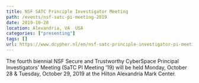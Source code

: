 ```yaml
---
title: NSF SATC Principle Investigator Meeting
path: /events/nsf-satc-pi-meeting-2019
date: 2019-10-28
location: Alexandria, VA  USA
categories: ["presenting"]
tags: []
url: https://www.dcypher.nl/en/nsf-satc-principle-investigator-pi-meeting
---
```


The fourth biennial NSF Secure and Trustworthy CyberSpace Principal Investigators’ Meeting (SaTC PI Meeting ’19) will be held Monday, October 28 & Tuesday, October 29, 2019 at the Hilton Alexandria Mark Center.